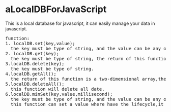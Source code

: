 # aLocalDBForJavaScript
This is a local database for javascript, it can easily manage your data in javascript.
<pre>function:
1. localDB.set(key,value);
  the key must be type of string, and the value can be any object.
2. localDB.get(key);
  the key must be type of string, the return of this function is an object.
3.localDB.delete(key);
  the key must be type of string.
4.localDB.getAll();
  the return of this function is a two-dimensional array,the type of every element of this array is like this:[key,value]
5.localDB.deleteAll();
  this function will delete all date.
6.localDB.minSet(key,value,millisecond);
  the key must be type of string, and the value can be any object,the millisecond must be a number.
  this function can set a value where have the lifecycle,it depends on the millisecond.
	</pre>
